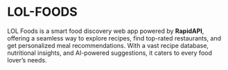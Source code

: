 # LOL-FOODS
LOL Foods is a smart food discovery web app powered by **RapidAPI**, offering a seamless way to explore recipes, find top-rated restaurants, and get personalized meal recommendations. With a vast recipe database, nutritional insights, and AI-powered suggestions, it caters to every food lover’s needs.

